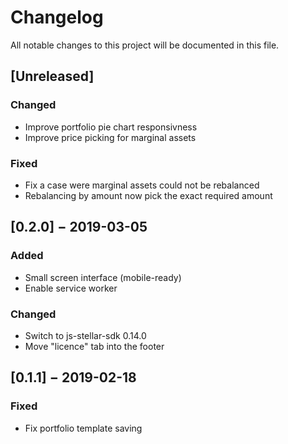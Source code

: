 # Changelog

All notable changes to this project will be documented in this file.

## [Unreleased]

### Changed

- Improve portfolio pie chart responsivness
- Improve price picking for marginal assets

### Fixed

- Fix a case were marginal assets could not be rebalanced
- Rebalancing by amount now pick the exact required amount

## [0.2.0] − 2019-03-05

### Added

- Small screen interface (mobile-ready)
- Enable service worker

### Changed

- Switch to js-stellar-sdk 0.14.0
- Move "licence" tab into the footer

## [0.1.1] − 2019-02-18

### Fixed

- Fix portfolio template saving
